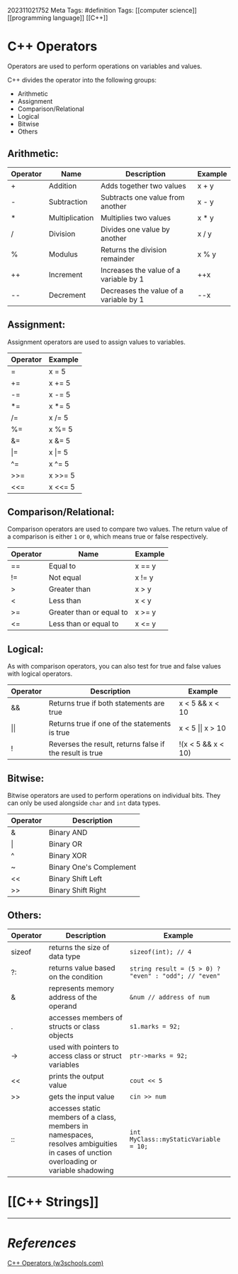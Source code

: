 202311021752
Meta Tags: #definition 
Tags: [[computer science]] [[programming language]] [[C++]]

# C++ Operators

Operators are used to perform operations on variables and values.

C++ divides the operator into the following groups:
- Arithmetic
- Assignment
- Comparison/Relational
- Logical
- Bitwise
- Others

## Arithmetic:

| Operator | Name           | Description                            | Example |
| -------- | -------------- | -------------------------------------- | ------- |
| +        | Addition       | Adds together two values               | x + y   |
| -        | Subtraction    | Subtracts one value from another       | x - y   |
| *        | Multiplication | Multiplies two values                  | x * y   |
| /        | Division       | Divides one value by another           | x / y   |
| %        | Modulus        | Returns the division remainder         | x % y   |
| ++       | Increment      | Increases the value of a variable by 1 | ++x     |
| --       | Decrement      | Decreases the value of a variable by 1 | --x        |

## Assignment:

Assignment operators are used to assign values to variables.

| Operator | Example |
| -------- | ------- |
| =        | x = 5   |
| +=       | x += 5  |
| -=       | x -= 5  |
| \*=      | x \*= 5 |
| /=       | x /= 5  |
| %=       | x %= 5  |
| &=       | x &= 5  |
| \|=      | x \|= 5 |
| ^=       | x ^= 5  |
| >>=      | x >>= 5 |
| <<=      | x <<= 5        |

## Comparison/Relational:

Comparison operators are used to compare two values. The return value of a comparison is either `1` or `0`, which means true or false respectively. 

| Operator | Name                     | Example |
| -------- | ------------------------ | ------- |
| ==       | Equal to                 | x == y  |
| !=       | Not equal                | x != y  |
| >        | Greater than             | x > y   |
| <        | Less than                | x < y   |
| >=       | Greater than or equal to | x >= y  |
| <=       | Less than or equal to    | x <= y        |

## Logical:

As with comparison operators, you can also test for true and false values with logical operators.

| Operator | Description                                              | Example            |
| -------- | -------------------------------------------------------- | ------------------ |
| &&       | Returns true if both statements are true                 | x < 5 && x < 10    |
| \|\|     | Returns true if one of the statements is true            | x < 5 \|\| x > 10  |
| !        | Reverses the result, returns false if the result is true | !(x < 5 && x < 10) |

## Bitwise:

Bitwise operators are used to perform operations on individual bits. They can only be used alongside `char` and `int` data types. 

| Operator | Description             |
| -------- | ----------------------- |
| &        | Binary AND              |
| \|       | Binary OR               |
| ^        | Binary XOR              |
| ~        | Binary One's Complement |
| <<       | Binary Shift Left       |
| >>       | Binary Shift Right                        |

## Others:

| Operator | Description                                                                                                                           | Example                                               |
| -------- | ------------------------------------------------------------------------------------------------------------------------------------- | ----------------------------------------------------- |
| sizeof   | returns the size of data type                                                                                                         | `sizeof(int); // 4`                                   |
| ?:       | returns value based on the condition                                                                                                  | `string result = (5 > 0) ? "even" : "odd"; // "even"` |
| &        | represents memory address of the operand                                                                                              | `&num // address of num`                              |
| .        | accesses members of structs or class objects                                                                                          | `s1.marks = 92;`                                      |
| ->       | used with pointers to access class or struct variables                                                                                | `ptr->marks = 92;`                                    |
| <<       | prints the output value                                                                                                               | `cout << 5`                                           |
| >>       | gets the input value                                                                                                                  | `cin >> num`                                          |
| ::       | accesses static members of a class, members in namespaces, resolves ambiguities in cases of unction overloading or variable shadowing | `int MyClass::myStaticVariable = 10;`                                                      |

# [[C++ Strings]]

---
# *References*

[C++ Operators (w3schools.com)](https://www.w3schools.com/cpp/cpp_operators.asp)
